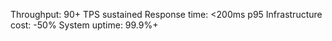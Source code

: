 Throughput: 90+ TPS sustained
Response time: <200ms p95
Infrastructure cost: -50%
System uptime: 99.9%+

